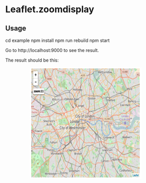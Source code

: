 Leaflet.zoomdisplay
===================


## Usage

  cd example
  npm install
  npm run rebuild
  npm start
  
Go to http://localhost:9000 to see the result.

The result should be this:
<p align="center">
  <img src="result.png" width="350" height="350"/>
</p>
